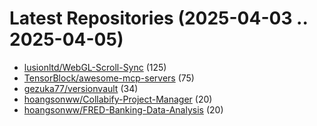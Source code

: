 # Latest Repositories (2025-04-03 .. 2025-04-05)

- [lusionltd/WebGL-Scroll-Sync](https://github.com/lusionltd/WebGL-Scroll-Sync) (125)
- [TensorBlock/awesome-mcp-servers](https://github.com/TensorBlock/awesome-mcp-servers) (75)
- [gezuka77/versionvault](https://github.com/gezuka77/versionvault) (34)
- [hoangsonww/Collabify-Project-Manager](https://github.com/hoangsonww/Collabify-Project-Manager) (20)
- [hoangsonww/FRED-Banking-Data-Analysis](https://github.com/hoangsonww/FRED-Banking-Data-Analysis) (20)
